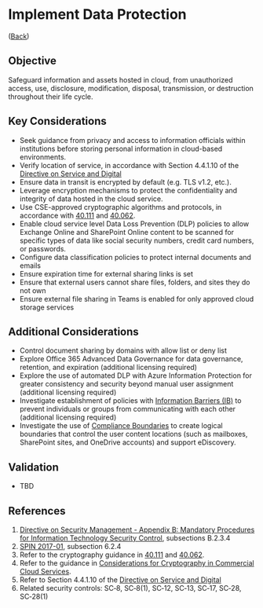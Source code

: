 # Implement Data Protection

([Back](README.md#initial-guardrails))

## Objective

Safeguard information and assets hosted in cloud, from unauthorized access, use, disclosure, modification, disposal, transmission, or destruction throughout their life cycle.

## Key Considerations

* Seek guidance from privacy and access to information officials within institutions before storing personal information in cloud-based environments.
* Verify location of service, in accordance with Section 4.4.1.10 of the [Directive on Service and Digital](https://www.tbs-sct.gc.ca/pol/doc-eng.aspx?id=32601)
* Ensure data in transit is encrypted by default (e.g. TLS v1.2, etc.).
* Leverage encryption mechanisms to protect the confidentiality and integrity of data hosted in the cloud service.
* Use CSE-approved cryptographic algorithms and protocols, in accordance with [40.111](https://cyber.gc.ca/en/guidance/cryptographic-algorithms-unclassified-protected-and-protected-b-information-itsp40111) and [40.062](https://www.cse-cst.gc.ca/en/system/files/pdf_documents/itsp.40.062-eng.pdf).
* Enable cloud service level Data Loss Prevention (DLP) policies to allow Exchange Online and SharePoint Online content to be scanned for specific types of data like social security numbers, credit card numbers, or passwords.
* Configure data classification policies to protect internal documents and emails
* Ensure expiration time for external sharing links is set
* Ensure that external users cannot share files, folders, and sites they do not own
* Ensure external file sharing in Teams is enabled for only approved cloud storage services

## Additional Considerations

* Control document sharing by domains with allow list or deny list
* Explore Office 365 Advanced Data Governance for data governance, retention, and expiration (additional licensing required)
* Explore the use of automated DLP with Azure Information Protection for greater consistency and security beyond manual user assignment (additional licensing required)
* Investigate establishment of policies with [Information Barriers (IB)](https://docs.microsoft.com/en-us/microsoftteams/information-barriers-in-teams) to prevent individuals or groups from communicating with each other (additional licensing required)
* Investigate the use of [Compliance Boundaries](https://docs.microsoft.com/en-us/microsoft-365/compliance/set-up-compliance-boundaries?view=o365-worldwide) to create logical boundaries that control the user content locations (such as mailboxes, SharePoint sites, and OneDrive accounts) and support eDiscovery.

## Validation

* TBD

## References

1. [Directive on Security Management - Appendix B: Mandatory Procedures for Information Technology Security Control](https://www.tbs-sct.gc.ca/pol/doc-eng.aspx?id=32611&section=procedure&p=B), subsections B.2.3.4
2. [SPIN 2017-01](https://www.canada.ca/en/treasury-board-secretariat/services/access-information-privacy/security-identity-management/direction-secure-use-commercial-cloud-services-spin.html), subsection 6.2.4
3. Refer to the cryptography guidance in [40.111](https://cyber.gc.ca/en/guidance/cryptographic-algorithms-unclassified-protected-and-protected-b-information-itsp40111) and [40.062](https://www.cse-cst.gc.ca/en/system/files/pdf_documents/itsp.40.062-eng.pdf).
4. Refer to the guidance in [Considerations for Cryptography in Commercial Cloud Services](https://www.canada.ca/en/government/system/digital-government/modern-emerging-technologies/cloud-services/government-canada-consideration-use-cryptography-in-cloud.html).
5. Refer to Section 4.4.1.10 of the [Directive on Service and Digital](https://www.tbs-sct.gc.ca/pol/doc-eng.aspx?id=32601)
6. Related security controls: SC‑8, SC‑8(1), SC‑12, SC‑13, SC‑17, SC‑28, SC‑28(1)
